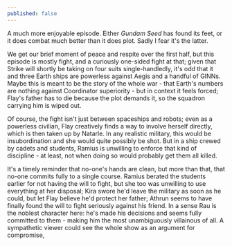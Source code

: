 ```yaml
---
published: false
---
```


A much more enjoyable episode. Either *Gundam Seed* has found its feet, or it does combat much better than it does plot. Sadly I fear it's the latter.

We get our brief moment of peace and respite over the first half, but this episode is mostly fight, and a curiously one-sided fight at that; given that Strike will shortly be taking on four suits single-handledly, it's odd that it and three Earth ships are powerless against Aegis and a handful of GINNs. Maybe this is meant to be the story of the whole war - that Earth's numbers are nothing against Coordinator superiority - but in context it feels forced; Flay's father has to die because the plot demands it, so the squadron carrying him is wiped out.

Of course, the fight isn't just between spaceships and robots; even as a powerless civilian, Flay creatively finds a way to involve herself directly, which is then taken up by Natarle. In any realistic military, this would be insubordination and she would quite possibly be shot. But in a ship crewed by cadets and students, Ramius is unwilling to enforce that kind of discipline - at least, not when doing so would probably get them all killed.

It's a timely reminder that no-one's hands are clean, but more than that, that no-one commits fully to a single course. Ramius berated the students earlier for not having the will to fight, but she too was unwilling to use everything at her disposal; Kira swore he'd leave the military as soon as he could, but let Flay believe he'd protect her father; Athrun seems to have finally found the will to fight seriously against his friend. In a sense Rau is the noblest character here: he's made his decisions and seems fully committed to them - making him the most unambiguously villainous of all. A sympathetic viewer could see the whole show as an argument for compromise, 